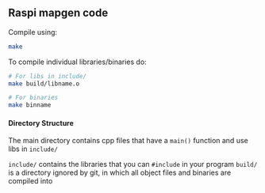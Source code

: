 ## Raspi mapgen code

Compile using:
```bash
make
```
To compile individual libraries/binaries do:

```bash
# For libs in include/
make build/libname.o

# For binaries
make binname
```

#### Directory Structure
The main directory contains cpp files that have a `main()` function and use libs in `include/`

`include/` contains the libraries that you can `#include` in your program
`build/` is a directory ignored by git, in which all object files and binaries are compiled into
